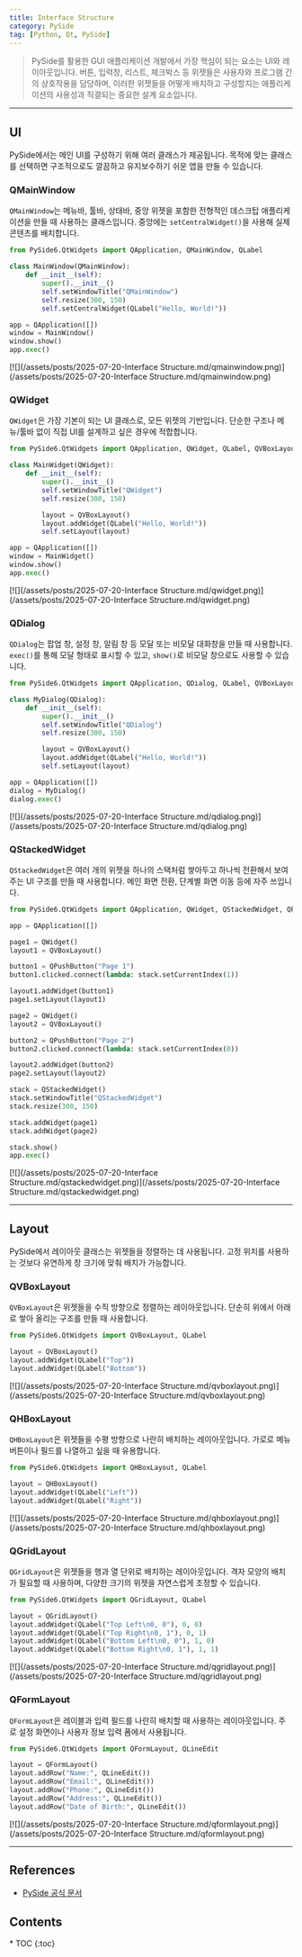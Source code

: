 ```yaml
---
title: Interface Structure
category: PySide
tag: [Python, Qt, PySide]
---
```


> PySide를 활용한 GUI 애플리케이션 개발에서 가장 핵심이 되는 요소는 UI와 레이아웃입니다. 버튼, 입력창, 리스트, 체크박스 등 위젯들은 사용자와 프로그램 간의 상호작용을 담당하며, 이러한 위젯들을 어떻게 배치하고 구성할지는 애플리케이션의 사용성과 직결되는 중요한 설계 요소입니다.

---

## UI

PySide에서는 메인 UI를 구성하기 위해 여러 클래스가 제공됩니다. 목적에 맞는 클래스를 선택하면 구조적으로도 깔끔하고 유지보수하기 쉬운 앱을 만들 수 있습니다.

### QMainWindow

`QMainWindow`는 메뉴바, 툴바, 상태바, 중앙 위젯을 포함한 전형적인 데스크탑 애플리케이션을 만들 때 사용하는 클래스입니다. 중앙에는 `setCentralWidget()`을 사용해 실제 콘텐츠를 배치합니다.

```python
from PySide6.QtWidgets import QApplication, QMainWindow, QLabel

class MainWindow(QMainWindow):
    def __init__(self):
        super().__init__()
        self.setWindowTitle("QMainWindow")
        self.resize(300, 150)
        self.setCentralWidget(QLabel("Hello, World!"))

app = QApplication([])
window = MainWindow()
window.show()
app.exec()
```

[![](/assets/posts/2025-07-20-Interface Structure.md/qmainwindow.png)](/assets/posts/2025-07-20-Interface Structure.md/qmainwindow.png)

### QWidget

`QWidget`은 가장 기본이 되는 UI 클래스로, 모든 위젯의 기반입니다. 단순한 구조나 메뉴/툴바 없이 직접 UI를 설계하고 싶은 경우에 적합합니다.

```python
from PySide6.QtWidgets import QApplication, QWidget, QLabel, QVBoxLayout

class MainWidget(QWidget):
    def __init__(self):
        super().__init__()
        self.setWindowTitle("QWidget")
        self.resize(300, 150)

        layout = QVBoxLayout()
        layout.addWidget(QLabel("Hello, World!"))
        self.setLayout(layout)

app = QApplication([])
window = MainWidget()
window.show()
app.exec()
```

[![](/assets/posts/2025-07-20-Interface Structure.md/qwidget.png)](/assets/posts/2025-07-20-Interface Structure.md/qwidget.png)

### QDialog

`QDialog`는 팝업 창, 설정 창, 알림 창 등 모달 또는 비모달 대화창을 만들 때 사용합니다. `exec()`를 통해 모달 형태로 표시할 수 있고, `show()`로 비모달 창으로도 사용할 수 있습니다.

```python
from PySide6.QtWidgets import QApplication, QDialog, QLabel, QVBoxLayout

class MyDialog(QDialog):
    def __init__(self):
        super().__init__()
        self.setWindowTitle("QDialog")
        self.resize(300, 150)

        layout = QVBoxLayout()
        layout.addWidget(QLabel("Hello, World!"))
        self.setLayout(layout)

app = QApplication([])
dialog = MyDialog()
dialog.exec()
```

[![](/assets/posts/2025-07-20-Interface Structure.md/qdialog.png)](/assets/posts/2025-07-20-Interface Structure.md/qdialog.png)

### QStackedWidget

`QStackedWidget`은 여러 개의 위젯을 하나의 스택처럼 쌓아두고 하나씩 전환해서 보여주는 UI 구조를 만들 때 사용합니다. 메인 화면 전환, 단계별 화면 이동 등에 자주 쓰입니다.

```python
from PySide6.QtWidgets import QApplication, QWidget, QStackedWidget, QPushButton, QVBoxLayout

app = QApplication([])

page1 = QWidget()
layout1 = QVBoxLayout()

button1 = QPushButton("Page 1")
button1.clicked.connect(lambda: stack.setCurrentIndex(1))

layout1.addWidget(button1)
page1.setLayout(layout1)

page2 = QWidget()
layout2 = QVBoxLayout()

button2 = QPushButton("Page 2")
button2.clicked.connect(lambda: stack.setCurrentIndex(0))

layout2.addWidget(button2)
page2.setLayout(layout2)

stack = QStackedWidget()
stack.setWindowTitle("QStackedWidget")
stack.resize(300, 150)

stack.addWidget(page1)
stack.addWidget(page2)

stack.show()
app.exec()
```

[![](/assets/posts/2025-07-20-Interface Structure.md/qstackedwidget.png)](/assets/posts/2025-07-20-Interface Structure.md/qstackedwidget.png)

---

## Layout

PySide에서 레이아웃 클래스는 위젯들을 정렬하는 데 사용됩니다. 고정 위치를 사용하는 것보다 유연하게 창 크기에 맞춰 배치가 가능합니다.

### QVBoxLayout

`QVBoxLayout`은 위젯들을 수직 방향으로 정렬하는 레이아웃입니다. 단순히 위에서 아래로 쌓아 올리는 구조를 만들 때 사용합니다.

```python
from PySide6.QtWidgets import QVBoxLayout, QLabel

layout = QVBoxLayout()
layout.addWidget(QLabel("Top"))
layout.addWidget(QLabel("Bottom"))
```

[![](/assets/posts/2025-07-20-Interface Structure.md/qvboxlayout.png)](/assets/posts/2025-07-20-Interface Structure.md/qvboxlayout.png)

### QHBoxLayout

`QHBoxLayout`은 위젯들을 수평 방향으로 나란히 배치하는 레이아웃입니다. 가로로 메뉴 버튼이나 필드를 나열하고 싶을 때 유용합니다.

```python
from PySide6.QtWidgets import QHBoxLayout, QLabel

layout = QHBoxLayout()
layout.addWidget(QLabel("Left"))
layout.addWidget(QLabel("Right"))
```

[![](/assets/posts/2025-07-20-Interface Structure.md/qhboxlayout.png)](/assets/posts/2025-07-20-Interface Structure.md/qhboxlayout.png)

### QGridLayout

`QGridLayout`은 위젯들을 행과 열 단위로 배치하는 레이아웃입니다. 격자 모양의 배치가 필요할 때 사용하며, 다양한 크기의 위젯을 자연스럽게 조정할 수 있습니다.

```python
from PySide6.QtWidgets import QGridLayout, QLabel

layout = QGridLayout()
layout.addWidget(QLabel("Top Left\n0, 0"), 0, 0)
layout.addWidget(QLabel("Top Right\n0, 1"), 0, 1)
layout.addWidget(QLabel("Bottom Left\n0, 0"), 1, 0)
layout.addWidget(QLabel("Bottom Right\n0, 1"), 1, 1)
```

[![](/assets/posts/2025-07-20-Interface Structure.md/qgridlayout.png)](/assets/posts/2025-07-20-Interface Structure.md/qgridlayout.png)

### QFormLayout

`QFormLayout`은 레이블과 입력 필드를 나란히 배치할 때 사용하는 레이아웃입니다. 주로 설정 화면이나 사용자 정보 입력 폼에서 사용됩니다.

```python
from PySide6.QtWidgets import QFormLayout, QLineEdit

layout = QFormLayout()
layout.addRow("Name:", QLineEdit())
layout.addRow("Email:", QLineEdit())
layout.addRow("Phone:", QLineEdit())
layout.addRow("Address:", QLineEdit())
layout.addRow("Date of Birth:", QLineEdit())
```

[![](/assets/posts/2025-07-20-Interface Structure.md/qformlayout.png)](/assets/posts/2025-07-20-Interface Structure.md/qformlayout.png)

---

## References

- [PySide 공식 문서](https://doc.qt.io/qtforpython-6/)

<nav class="post-toc" markdown="1">
  <h2>Contents</h2>
* TOC
{:toc}
</nav>
